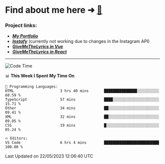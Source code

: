 # Find about me here ➜ [🧑](https://pauabella.dev)

### Project links:
- ***[My Portfolio](https://pauabella.dev)***
- ***[Instafy](https://instafy.me)*** (currently not working due to changes in the Instagram API)
- ***[GiveMeTheLyrics in Vue](https://lyrics.pauabella.dev)***
- ***[GiveMeTheLyrics in React](https://pauabella.dev/GiveMeTheLyrics)***

---
<!--START_SECTION:waka-->
![Code Time](http://img.shields.io/badge/Code%20Time-2%2C156%20hrs%205%20mins-blue)

📊 **This Week I Spent My Time On** 

```text
💬 Programming Languages: 
HTML                     3 hrs 40 mins       ███████████████░░░░░░░░░░   60.59 % 
TypeScript               57 mins             ████░░░░░░░░░░░░░░░░░░░░░   15.71 % 
Other                    34 mins             ██░░░░░░░░░░░░░░░░░░░░░░░   09.41 % 
XML                      32 mins             ██░░░░░░░░░░░░░░░░░░░░░░░   09.05 % 
CSS                      19 mins             █░░░░░░░░░░░░░░░░░░░░░░░░   05.24 % 

🔥 Editors: 
VS Code                  6 hrs 4 mins        █████████████████████████   100.00 % 
```


 Last Updated on 22/05/2023 12:06:40 UTC
<!--END_SECTION:waka-->

